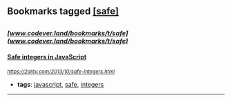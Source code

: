 ## Bookmarks tagged [[safe]](https://www.codever.land/search?q=[safe])

_<sup><sup>[www.codever.land/bookmarks/t/safe](www.codever.land/bookmarks/t/safe)</sup></sup>_
---
#### [Safe integers in JavaScript](https://2ality.com/2013/10/safe-integers.html)
_<sup>https://2ality.com/2013/10/safe-integers.html</sup>_

* **tags**: [javascript](../tagged/javascript.md), [safe](../tagged/safe.md), [integers](../tagged/integers.md)
---

